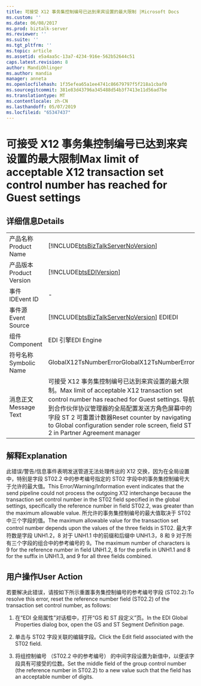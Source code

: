 ```yaml
---
title: 可接受 X12 事务集控制编号已达到来宾设置的最大限制 |Microsoft Docs
ms.custom: ''
ms.date: 06/08/2017
ms.prod: biztalk-server
ms.reviewer: ''
ms.suite: ''
ms.tgt_pltfrm: ''
ms.topic: article
ms.assetid: e5a4aa5c-13a7-4234-916e-562b52644c51
caps.latest.revision: 8
author: MandiOhlinger
ms.author: mandia
manager: anneta
ms.openlocfilehash: 1f35efea65a1ee4741c86679797f5f218a1cbaf0
ms.sourcegitcommit: 381e83d43796a345488d54b3f7413e11d56ad7be
ms.translationtype: MT
ms.contentlocale: zh-CN
ms.lasthandoff: 05/07/2019
ms.locfileid: "65347437"
---
```

# <a name="max-limit-of-acceptable-x12-transaction-set-control-number-has-reached-for-guest-settings"></a><span data-ttu-id="9f05e-102">可接受 X12 事务集控制编号已达到来宾设置的最大限制</span><span class="sxs-lookup"><span data-stu-id="9f05e-102">Max limit of acceptable X12 transaction set control number has reached for Guest settings</span></span>
## <a name="details"></a><span data-ttu-id="9f05e-103">详细信息</span><span class="sxs-lookup"><span data-stu-id="9f05e-103">Details</span></span>  
  
|                 |                                                                                                                                                                                                            |
|-----------------|------------------------------------------------------------------------------------------------------------------------------------------------------------------------------------------------------------|
|  <span data-ttu-id="9f05e-104">产品名称</span><span class="sxs-lookup"><span data-stu-id="9f05e-104">Product Name</span></span>   |                                                             [!INCLUDE[btsBizTalkServerNoVersion](../includes/btsbiztalkservernoversion-md.md)]                                                             |
| <span data-ttu-id="9f05e-105">产品版本</span><span class="sxs-lookup"><span data-stu-id="9f05e-105">Product Version</span></span> |                                                                         [!INCLUDE[btsEDIVersion](../includes/btsediversion-md.md)]                                                                         |
|    <span data-ttu-id="9f05e-106">事件 ID</span><span class="sxs-lookup"><span data-stu-id="9f05e-106">Event ID</span></span>     |                                                                                                     -                                                                                                      |
|  <span data-ttu-id="9f05e-107">事件源</span><span class="sxs-lookup"><span data-stu-id="9f05e-107">Event Source</span></span>   |                                                           [!INCLUDE[btsBizTalkServerNoVersion](../includes/btsbiztalkservernoversion-md.md)] <span data-ttu-id="9f05e-108">EDI</span><span class="sxs-lookup"><span data-stu-id="9f05e-108">EDI</span></span>                                                           |
|    <span data-ttu-id="9f05e-109">组件</span><span class="sxs-lookup"><span data-stu-id="9f05e-109">Component</span></span>    |                                                                                                 <span data-ttu-id="9f05e-110">EDI 引擎</span><span class="sxs-lookup"><span data-stu-id="9f05e-110">EDI Engine</span></span>                                                                                                 |
|  <span data-ttu-id="9f05e-111">符号名称</span><span class="sxs-lookup"><span data-stu-id="9f05e-111">Symbolic Name</span></span>  |                                                                                           <span data-ttu-id="9f05e-112">GlobalX12TsNumberError</span><span class="sxs-lookup"><span data-stu-id="9f05e-112">GlobalX12TsNumberError</span></span>                                                                                           |
|  <span data-ttu-id="9f05e-113">消息正文</span><span class="sxs-lookup"><span data-stu-id="9f05e-113">Message Text</span></span>   | <span data-ttu-id="9f05e-114">可接受 X12 事务集控制编号已达到来宾设置的最大限制。</span><span class="sxs-lookup"><span data-stu-id="9f05e-114">Max limit of acceptable X12 transaction set control number has reached for Guest settings.</span></span> <span data-ttu-id="9f05e-115">导航到合作伙伴协议管理器的全局配置发送方角色屏幕中的字段 ST 2 可重置计数器</span><span class="sxs-lookup"><span data-stu-id="9f05e-115">Reset counter by navigating to Global configuration sender role screen, field ST 2 in Partner Agreement manager</span></span> |
  
## <a name="explanation"></a><span data-ttu-id="9f05e-116">解释</span><span class="sxs-lookup"><span data-stu-id="9f05e-116">Explanation</span></span>  
 <span data-ttu-id="9f05e-117">此错误/警告/信息事件表明发送管道无法处理传出的 X12 交换，因为在全局设置中，特别是字段 ST02.2 中的参考编号指定的 ST02 字段中的事务集控制编号大于允许的最大值。</span><span class="sxs-lookup"><span data-stu-id="9f05e-117">This Error/Warning/Information event indicates that the send pipeline could not process the outgoing X12 interchange because the transaction set control number in the ST02 field specified in the global settings, specifically the reference number in field ST02.2, was greater than the maximum allowable value.</span></span> <span data-ttu-id="9f05e-118">所允许的事务集控制编号的最大值取决于 ST02 中三个字段的值。</span><span class="sxs-lookup"><span data-stu-id="9f05e-118">The maximum allowable value for the transaction set control number depends upon the values of the three fields in ST02.</span></span> <span data-ttu-id="9f05e-119">最大字符数是字段 UNH1.2，8 对于 UNH1.1 中的前缀和后缀中 UNH1.3，8 和 9 对于所有三个字段的组合中的参考编号的 9。</span><span class="sxs-lookup"><span data-stu-id="9f05e-119">The maximum number of characters is 9 for the reference number in field UNH1.2, 8 for the prefix in UNH1.1 and 8 for the suffix in UNH1.3, and 9 for all three fields combined.</span></span>  
  
## <a name="user-action"></a><span data-ttu-id="9f05e-120">用户操作</span><span class="sxs-lookup"><span data-stu-id="9f05e-120">User Action</span></span>  
 <span data-ttu-id="9f05e-121">若要解决此错误，请按如下所示重置事务集控制编号的参考编号字段 (ST02.2):</span><span class="sxs-lookup"><span data-stu-id="9f05e-121">To resolve this error, reset the reference number field (ST02.2) of the transaction set control number, as follows:</span></span>  
  
1.  <span data-ttu-id="9f05e-122">在“EDI 全局属性”对话框中，打开“GS 和 ST 段定义”页。</span><span class="sxs-lookup"><span data-stu-id="9f05e-122">In the EDI Global Properties dialog box, open the GS and ST Segment Definition page.</span></span>  
  
2.  <span data-ttu-id="9f05e-123">单击与 ST02 字段关联的编辑字段。</span><span class="sxs-lookup"><span data-stu-id="9f05e-123">Click the Edit field associated with the ST02 field.</span></span>  
  
3.  <span data-ttu-id="9f05e-124">将组控制编号 （ST02.2 中的参考编号） 的中间字段设置为新值中，以便该字段具有可接受的位数。</span><span class="sxs-lookup"><span data-stu-id="9f05e-124">Set the middle field of the group control number (the reference number in ST02.2) to a new value such that the field has an acceptable number of digits.</span></span>